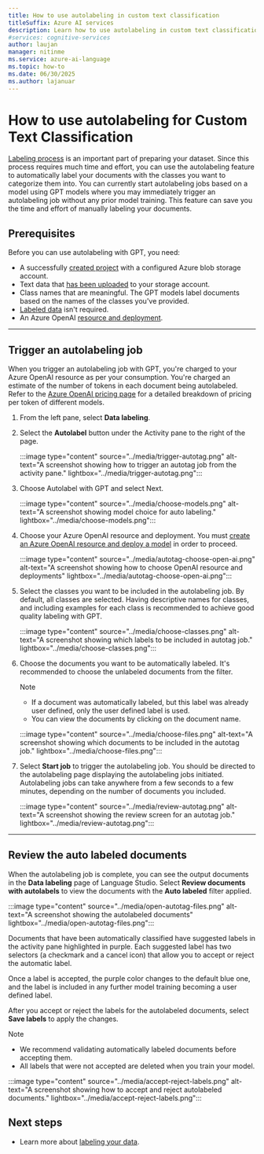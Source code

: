 ```yaml
---
title: How to use autolabeling in custom text classification
titleSuffix: Azure AI services
description: Learn how to use autolabeling in custom text classification.
#services: cognitive-services
author: laujan
manager: nitinme
ms.service: azure-ai-language
ms.topic: how-to
ms.date: 06/30/2025
ms.author: lajanuar
---
```


# How to use autolabeling for Custom Text Classification

[Labeling process](tag-data.md) is an important part of preparing your dataset. Since this process requires much time and effort, you can use the autolabeling feature to automatically label your documents with the classes you want to categorize them into. You can currently start autolabeling jobs based on a model using GPT models where you may immediately trigger an autolabeling job without any prior model training. This feature can save you the time and effort of manually labeling your documents. 

## Prerequisites

Before you can use autolabeling with GPT, you need:
* A successfully [created project](create-project.md) with a configured Azure blob storage account.
* Text data that [has been uploaded](design-schema.md#data-preparation) to your storage account.
* Class names that are meaningful. The GPT models label documents based on the names of the classes you've provided.
* [Labeled data](tag-data.md) isn't required.
* An Azure OpenAI [resource and deployment](../../../openai/how-to/create-resource.md). 

---

## Trigger an autolabeling job

When you trigger an autolabeling job with GPT, you're charged to your Azure OpenAI resource as per your consumption. You're charged an estimate of the number of tokens in each document being autolabeled. Refer to the [Azure OpenAI pricing page](https://azure.microsoft.com/pricing/details/cognitive-services/openai-service/) for a detailed breakdown of pricing per token of different models.

1.  From the left pane, select **Data labeling**.
2.  Select the **Autolabel** button under the Activity pane to the right of the page.

    :::image type="content" source="../media/trigger-autotag.png" alt-text="A screenshot showing how to trigger an autotag job from the activity pane." lightbox="../media/trigger-autotag.png":::

4. Choose Autolabel with GPT and select Next.

    :::image type="content" source="../media/choose-models.png" alt-text="A screenshot showing model choice for auto labeling." lightbox="../media/choose-models.png":::

5. Choose your Azure OpenAI resource and deployment. You must [create an Azure OpenAI resource and deploy a model](../../../openai/how-to/create-resource.md) in order to proceed.

    :::image type="content" source="../media/autotag-choose-open-ai.png" alt-text="A screenshot showing how to choose OpenAI resource and deployments" lightbox="../media/autotag-choose-open-ai.png":::
    
6. Select the classes you want to be included in the autolabeling job. By default, all classes are selected. Having descriptive names for classes, and including examples for each class is recommended to achieve good quality labeling with GPT.

    :::image type="content" source="../media/choose-classes.png" alt-text="A screenshot showing which labels to be included in autotag job." lightbox="../media/choose-classes.png":::
    
7. Choose the documents you want to be automatically labeled. It's recommended to choose the unlabeled documents from the filter. 

    > [!NOTE]
    > * If a document was automatically labeled, but this label was already user defined, only the user defined label is used.  
    > * You can view the documents by clicking on the document name.
    
    :::image type="content" source="../media/choose-files.png" alt-text="A screenshot showing which documents to be included in the autotag job." lightbox="../media/choose-files.png":::

8.	Select **Start job** to trigger the autolabeling job. 
You should be directed to the autolabeling page displaying the autolabeling jobs initiated. Autolabeling jobs can take anywhere from a few seconds to a few minutes, depending on the number of documents you included. 

    :::image type="content" source="../media/review-autotag.png" alt-text="A screenshot showing the review screen for an autotag job." lightbox="../media/review-autotag.png":::


---

## Review the auto labeled documents

When the autolabeling job is complete, you can see the output documents in the **Data labeling** page of Language Studio. Select **Review documents with autolabels** to view the documents with the **Auto labeled** filter applied.

:::image type="content" source="../media/open-autotag-files.png" alt-text="A screenshot showing the autolabeled documents" lightbox="../media/open-autotag-files.png":::

Documents that have been automatically classified have suggested labels in the activity pane highlighted in purple. Each suggested label has two selectors (a checkmark and a cancel icon) that allow you to accept or reject the automatic label.

Once a label is accepted, the purple color changes to the default blue one, and the label is included in any further model training becoming a user defined label.

After you accept or reject the labels for the autolabeled documents, select **Save labels** to apply the changes.

> [!NOTE]
> * We recommend validating automatically labeled documents before accepting them. 
> * All labels that were not accepted are deleted when you train your model.

:::image type="content" source="../media/accept-reject-labels.png" alt-text="A screenshot showing how to accept and reject autolabeled documents." lightbox="../media/accept-reject-labels.png":::

## Next steps

* Learn more about [labeling your data](tag-data.md).
